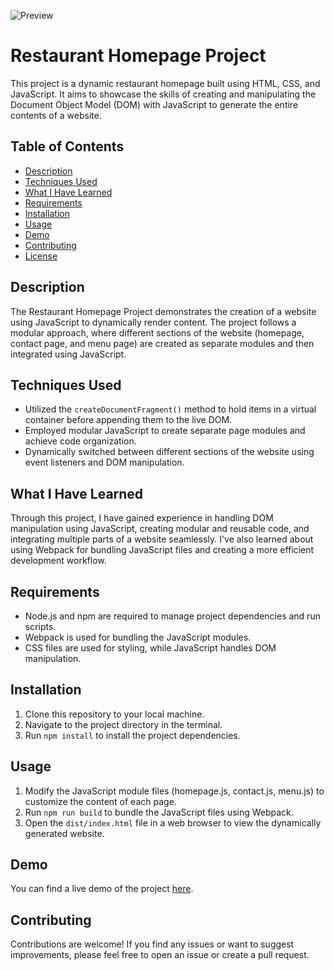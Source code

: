 ![Preview](./src/assets/pics/preview.png)

# Restaurant Homepage Project

This project is a dynamic restaurant homepage built using HTML, CSS, and JavaScript. It aims to showcase the skills of creating and manipulating the Document Object Model (DOM) 
with JavaScript to generate the entire contents of a website.

## Table of Contents

- [Description](#description)
- [Techniques Used](#techniques-used)
- [What I Have Learned](#what-i-have-learned)
- [Requirements](#requirements)
- [Installation](#installation)
- [Usage](#usage)
- [Demo](#demo)
- [Contributing](#contributing)
- [License](#license)

## Description

The Restaurant Homepage Project demonstrates the creation of a website using JavaScript to dynamically render content. The project follows a modular approach, where different 
sections of the website (homepage, contact page, and menu page) are created as separate modules and then integrated using JavaScript.

## Techniques Used

- Utilized the `createDocumentFragment()` method to hold items in a virtual container before appending them to the live DOM.
- Employed modular JavaScript to create separate page modules and achieve code organization.
- Dynamically switched between different sections of the website using event listeners and DOM manipulation.

## What I Have Learned

Through this project, I have gained experience in handling DOM manipulation using JavaScript, creating modular and reusable code, and integrating multiple parts of a website seamlessly. I've also learned about using Webpack for bundling JavaScript files and creating a more efficient development workflow.

## Requirements

- Node.js and npm are required to manage project dependencies and run scripts.
- Webpack is used for bundling the JavaScript modules.
- CSS files are used for styling, while JavaScript handles DOM manipulation.

## Installation

1. Clone this repository to your local machine.
2. Navigate to the project directory in the terminal.
3. Run `npm install` to install the project dependencies.

## Usage

1. Modify the JavaScript module files (homepage.js, contact.js, menu.js) to customize the content of each page.
2. Run `npm run build` to bundle the JavaScript files using Webpack.
3. Open the `dist/index.html` file in a web browser to view the dynamically generated website.

## Demo

You can find a live demo of the project [here](link-to-live-demo).

## Contributing

Contributions are welcome! If you find any issues or want to suggest improvements, please feel free to open an issue or create a pull request.


